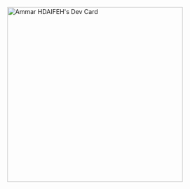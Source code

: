 <a href="https://app.daily.dev/hdaifeh"><img src="https://api.daily.dev/devcards/7c80c37c95294568893ad398eb4be97d.png?r=2pi" width="400" alt="Ammar HDAIFEH's Dev Card"/></a>

